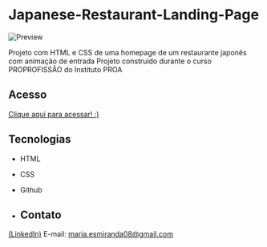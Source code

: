 # Japanese-Restaurant-Landing-Page

![Preview](https://github.com/MaduSales/Japanese-Restaurant-Landing-Page/assets/166547195/25d88237-e531-44dc-8838-83808f4242fd)

Projeto com HTML e CSS de uma homepage de um restaurante japonês com animação de entrada
Projeto construído durante o curso PROPROFISSÃO do Instituto PROA


## Acesso

[Clique aqui para acessar! :)](https://madusales.github.io/Japanese-Restaurant-Landing-Page/)

## Tecnologias
- HTML
- CSS
- Github

- ## Contato
[(LinkedIn)](www.linkedin.com/in/maria-eduarda-de-sales-78a04221b)
E-mail: maria.esmiranda08@gmail.com
